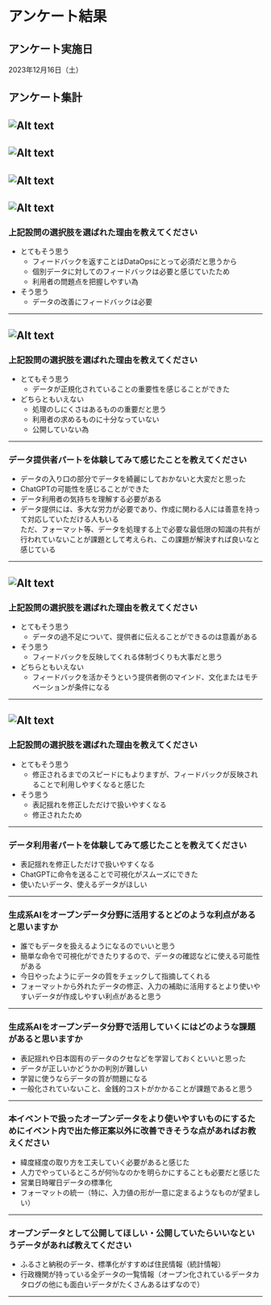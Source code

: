 # アンケート結果

## アンケート実施日
2023年12月16日（土）

## アンケート集計
![Alt text](media/20231216/image.png)
---
![Alt text](media/20231216/image-1.png)
---
![Alt text](media/20231216/image-2.png)
---
![Alt text](media/20231216/image-3.png)
---
### 上記設問の選択肢を選ばれた理由を教えてください
- とてもそう思う
  - フィードバックを返すことはDataOpsにとって必須だと思うから
  - 個別データに対してのフィードバックは必要と感じていたため
  - 利用者の問題点を把握しやすい為
- そう思う
  - データの改善にフィードバックは必要
---
![Alt text](media/20231216/image-4.png)
---
### 上記設問の選択肢を選ばれた理由を教えてください
- とてもそう思う
  - データが正規化されていることの重要性を感じることができた
- どちらともいえない
  - 処理のしにくさはあるものの重要だと思う
  - 利用者の求めるものに十分なっていない
  - 公開していない為
---
### データ提供者パートを体験してみて感じたことを教えてください
- データの入り口の部分でデータを綺麗にしておかないと大変だと思った
- ChatGPTの可能性を感じることができた
- データ利用者の気持ちを理解する必要がある
- データ提供には、多大な労力が必要であり、作成に関わる人には善意を持って対応していただける人もいる  
ただ、フォーマット等、データを処理する上で必要な最低限の知識の共有が行われていないことが課題として考えられ、この課題が解決すれば良いなと感じている
---
![Alt text](media/20231216/image-5.png)
---
### 上記設問の選択肢を選ばれた理由を教えてください
- とてもそう思う
  - データの過不足について、提供者に伝えることができるのは意義がある
- そう思う
  - フィードバックを反映してくれる体制づくりも大事だと思う
- どちらともいえない
  - フィードバックを活かそうという提供者側のマインド、文化またはモチベーションが条件になる
---
![Alt text](media/20231216/image-6.png)
---
### 上記設問の選択肢を選ばれた理由を教えてください
- とてもそう思う
  - 修正されるまでのスピードにもよりますが、フィードバックが反映されることで利用しやすくなると感じた
- そう思う
  - 表記揺れを修正しただけで扱いやすくなる
  - 修正されたため
---
### データ利用者パートを体験してみて感じたことを教えてください
- 表記揺れを修正しただけで扱いやすくなる
- ChatGPTに命令を送ることで可視化がスムーズにできた
- 使いたいデータ、使えるデータがほしい
---
### 生成系AIをオープンデータ分野に活用するとどのような利点があると思いますか
- 誰でもデータを扱えるようになるのでいいと思う
- 簡単な命令で可視化ができたりするので、データの確認などに使える可能性がある
- 今日やったようにデータの質をチェックして指摘してくれる
- フォーマットから外れたデータの修正、入力の補助に活用するとより使いやすいデータが作成しやすい利点があると思う
---
### 生成系AIをオープンデータ分野で活用していくにはどのような課題があると思いますか
- 表記揺れや日本固有のデータのクセなどを学習しておくといいと思った
- データが正しいかどうかの判別が難しい
- 学習に使うならデータの質が問題になる
- 一般化されていないこと、金銭的コストがかかることが課題であると思う
---
### 本イベントで扱ったオープンデータをより使いやすいものにするためにイベント内で出た修正案以外に改善できそうな点があればお教えください
- 緯度経度の取り方を工夫していく必要があると感じた
- 人力でやっているところが何％なのかを明らかにすることも必要だと感じた
- 営業日時曜日データの標準化
- フォーマットの統一（特に、入力値の形が一意に定まるようなものが望ましい）
---
### オープンデータとして公開してほしい・公開していたらいいなというデータがあれば教えてください
- ふるさと納税のデータ、標準化がすすめば住民情報（統計情報）
- 行政機関が持っている全データの一覧情報（オープン化されているデータカタログの他にも面白いデータがたくさんあるはずなので）
---




